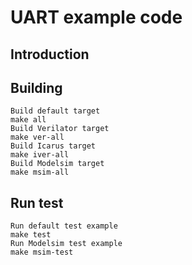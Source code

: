# UART example code

## Introduction

## Building

    Build default target
    make all
    Build Verilator target
    make ver-all
    Build Icarus target
    make iver-all
    Build Modelsim target
    make msim-all

## Run test
    Run default test example
    make test
    Run Modelsim test example
    make msim-test

